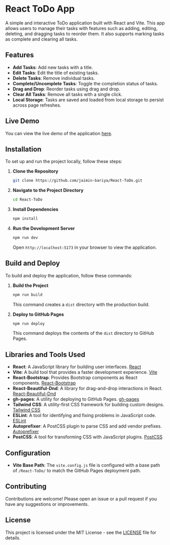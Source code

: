 
# React ToDo App

A simple and interactive ToDo application built with React and Vite. This app allows users to manage their tasks with features such as adding, editing, deleting, and dragging tasks to reorder them. It also supports marking tasks as complete and clearing all tasks.



## Features

- **Add Tasks**: Add new tasks with a title.
- **Edit Tasks**: Edit the title of existing tasks.
- **Delete Tasks**: Remove individual tasks.
- **Complete/Uncomplete Tasks**: Toggle the completion status of tasks.
- **Drag and Drop**: Reorder tasks using drag and drop.
- **Clear All Tasks**: Remove all tasks with a single click.
- **Local Storage**: Tasks are saved and loaded from local storage to persist across page refreshes.



## Live Demo

You can view the live demo of the application [here](https://jaimin-bariya.github.io/React-ToDo/).



## Installation

To set up and run the project locally, follow these steps:

1. **Clone the Repository**

   ```bash
   git clone https://github.com/jaimin-bariya/React-ToDo.git
   ```

2. **Navigate to the Project Directory**

   ```bash
   cd React-ToDo
   ```

3. **Install Dependencies**

   ```bash
   npm install
   ```

4. **Run the Development Server**

   ```bash
   npm run dev
   ```

   Open `http://localhost:5173` in your browser to view the application.



## Build and Deploy

To build and deploy the application, follow these commands:

1. **Build the Project**

   ```bash
   npm run build
   ```

   This command creates a `dist` directory with the production build.

2. **Deploy to GitHub Pages**

   ```bash
   npm run deploy
   ```

   This command deploys the contents of the `dist` directory to GitHub Pages.



## Libraries and Tools Used

- **React**: A JavaScript library for building user interfaces. [React](https://reactjs.org/)
- **Vite**: A build tool that provides a faster development experience. [Vite](https://vitejs.dev/)
- **React-Bootstrap**: Provides Bootstrap components as React components. [React-Bootstrap](https://react-bootstrap.github.io/)
- **React-Beautiful-Dnd**: A library for drag-and-drop interactions in React. [React-Beautiful-Dnd](https://github.com/atlassian/react-beautiful-dnd)
- **gh-pages**: A utility for deploying to GitHub Pages. [gh-pages](https://github.com/gh-pages/gh-pages)
- **Tailwind CSS**: A utility-first CSS framework for building custom designs. [Tailwind CSS](https://tailwindcss.com/)
- **ESLint**: A tool for identifying and fixing problems in JavaScript code. [ESLint](https://eslint.org/)
- **Autoprefixer**: A PostCSS plugin to parse CSS and add vendor prefixes. [Autoprefixer](https://github.com/postcss/autoprefixer)
- **PostCSS**: A tool for transforming CSS with JavaScript plugins. [PostCSS](https://postcss.org/)



## Configuration

- **Vite Base Path**: The `vite.config.js` file is configured with a base path of `/React-ToDo/` to match the GitHub Pages deployment path.



## Contributing

Contributions are welcome! Please open an issue or a pull request if you have any suggestions or improvements.



## License

This project is licensed under the MIT License - see the [LICENSE](LICENSE) file for details.
